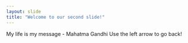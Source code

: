 ```yaml
---
layout: slide
title: "Welcome to our second slide!"
---
```

My life is my message - Mahatma Gandhi
Use the left arrow to go back!
